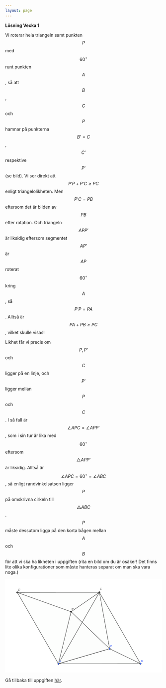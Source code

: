 ```yaml
---
layout: page
---
```


<script type="text/javascript"
        src="https://cdnjs.cloudflare.com/ajax/libs/mathjax/2.7.0/MathJax.js?config=TeX-AMS_CHTML"></script>
<script type="text/x-mathjax-config">
MathJax.Hub.Config({
tex2jax: {
inlineMath: [['$','$'], ['\\(','\\)']],
processEscapes: true},
jax: ["input/TeX","input/MathML","input/AsciiMath","output/CommonHTML"],
extensions: ["tex2jax.js","mml2jax.js","asciimath2jax.js","MathMenu.js","MathZoom.js","AssistiveMML.js", "[Contrib]/a11y/accessibility-menu.js"],
TeX: {
extensions: ["AMSmath.js","AMSsymbols.js","noErrors.js","noUndefined.js"],
equationNumbers: {
autoNumber: "AMS"
}
}
});
</script>

**Lösning Vecka 1**

Vi roterar hela triangeln samt punkten $$P$$ med $$60^{\circ}$$ runt punkten $$A$$, så att $$B$$, $$C$$ och $$P$$ hamnar på punkterna $$B’ = C$$, $$C’$$ respektive $$P’$$ (se bild). Vi ser direkt att $$P'P + P’C \geq PC$$ enligt triangelolikheten. Men $$P’C = PB$$ eftersom det är bilden av $$PB$$ efter rotation. Och triangeln $$APP’$$ är liksidig eftersom segmentet $$AP’$$ är $$AP$$ roterat $$60^{\circ}$$ kring $$A$$, så $$P’P = PA$$. Alltså är $$PA + PB \geq PC$$, vilket skulle visas!

Likhet får vi precis om $$P, P’$$ och $$C$$ ligger på en linje, och $$P’$$ ligger mellan $$P$$ och $$C$$. I så fall är $$\angle APC = \angle APP’$$, som i sin tur är lika med $$60^{\circ}$$ eftersom $$\triangle APP’$$ är liksidig. Alltså är $$\angle APC = 60^{\circ} = \angle ABC$$, så enligt randvinkelsatsen ligger $$P$$ på omskrivna cirkeln till $$\triangle ABC$$. $$P$$ måste dessutom ligga på den korta bågen mellan $$A$$ och $$B$$ för att vi ska ha likheten i uppgiften (rita en bild om du är osäker! Det finns lite olika konfigurationer som måste hanteras separat om man ska vara noga.)

<img src="/imgs/veckans_problem_1_sol.png" alt="drawing" width="800"/>

Gå tillbaka till uppgiften [här](/blog/2020/07/04/veckans-problem-1).
